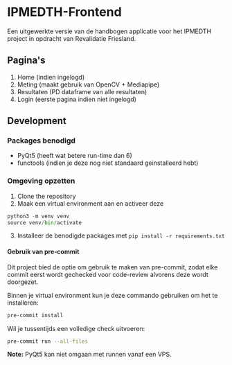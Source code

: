 # IPMEDTH-Frontend

Een uitgewerkte versie van de handbogen applicatie voor het IPMEDTH project in opdracht van Revalidatie Friesland.

## Pagina's
1. Home (indien ingelogd)
2. Meting (maakt gebruik van OpenCV + Mediapipe)
3. Resultaten (PD dataframe van alle resultaten)
4. Login (eerste pagina indien niet ingelogd)

## Development

### Packages benodigd

- PyQt5 (heeft wat betere run-time dan 6)
- functools (indien je deze nog niet standaard geinstalleerd hebt)

### Omgeving opzetten

1. Clone the repository
2. Maak een virtual environment aan en activeer deze
```py
python3 -m venv venv
source venv/bin/activate
```
3. Installeer de benodigde packages met `pip install -r requirements.txt`

#### Gebruik van pre-commit

Dit project bied de optie om gebruik te maken van pre-commit, zodat elke commit eerst wordt gechecked voor code-review alvorens deze wordt doorgezet.

Binnen je virtual environment kun je deze commando gebruiken om het te installeren:

```bash
pre-commit install
```

Wil je tussentijds een volledige check uitvoeren:

```bash
pre-commit run --all-files
```

**Note:** PyQt5 kan niet omgaan met runnen vanaf een VPS.

